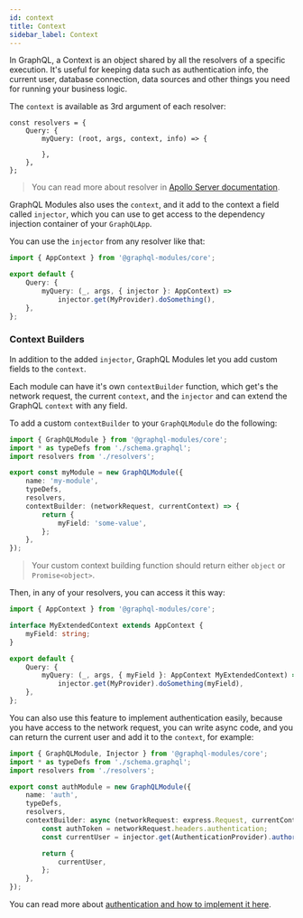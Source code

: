 ```yaml
---
id: context
title: Context
sidebar_label: Context
---
```


In GraphQL, a Context is an object shared by all the resolvers of a specific execution. It's useful for keeping data such as authentication info, the current user, database connection, data sources and other things you need for running your business logic.

The `context` is available as 3rd argument of each resolver:

```
const resolvers = {
    Query: {
        myQuery: (root, args, context, info) => {

        },
    },
};
```

> You can read more about resolver in [Apollo Server documentation](https://www.apollographql.com/docs/graphql-tools/resolvers#Resolver-function-signature).

GraphQL Modules also uses the `context`, and it add to the context a field called `injector`, which you can use to get access to the dependency injection container of your `GraphQLApp`.

You can use the `injector` from any resolver like that:

```typescript
import { AppContext } from '@graphql-modules/core';

export default {
    Query: {
        myQuery: (_, args, { injector }: AppContext) =>
            injector.get(MyProvider).doSomething(),
    },
};
```

### Context Builders

In addition to the added `injector`, GraphQL Modules let you add custom fields to the `context`.

Each module can have it's own `contextBuilder` function, which get's the network request, the current `context`, and the `injector` and can extend the GraphQL `context` with any field.

To add a custom `contextBuilder` to your `GraphQLModule` do the following:

```typescript
import { GraphQLModule } from '@graphql-modules/core';
import * as typeDefs from './schema.graphql';
import resolvers from './resolvers';

export const myModule = new GraphQLModule({
    name: 'my-module',
    typeDefs,
    resolvers,
    contextBuilder: (networkRequest, currentContext) => {
        return {
            myField: 'some-value',
        };
    },
});
```

> Your custom context building function should return either `object` or `Promise<object>`.

Then, in any of your resolvers, you can access it this way:

```typescript
import { AppContext } from '@graphql-modules/core';

interface MyExtendedContext extends AppContext {
    myField: string;
}

export default {
    Query: {
        myQuery: (_, args, { myField }: AppContext MyExtendedContext) =>
            injector.get(MyProvider).doSomething(myField),
    },
};
```

You can also use this feature to implement authentication easily, because you have access to the network request, you can write async code, and you can return the current user and add it to the `context`, for example:

```typescript
import { GraphQLModule, Injector } from '@graphql-modules/core';
import * as typeDefs from './schema.graphql';
import resolvers from './resolvers';

export const authModule = new GraphQLModule({
    name: 'auth',
    typeDefs,
    resolvers,
    contextBuilder: async (networkRequest: express.Request, currentContext: object, injector: Injector): Promise<{ currentUser: object}> => {
        const authToken = networkRequest.headers.authentication;
        const currentUser = injector.get(AuthenticationProvider).authorizeUser(authToken);

        return {
            currentUser,
        };
    },
});
```

You can read more about [authentication and how to implement it here](/TODO).

